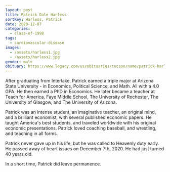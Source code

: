 ```yaml
---
layout: post
title: Patrick Dale Harless
sortKey: Harless, Patrick
date: 2020-12-07
categories:
  - class-of-1998
tags:
  - cardiovascular-disease
images:
  - /assets/harless1.jpg
  - /assets/harless2.jpg
gender: male
obituary: https://www.legacy.com/us/obituaries/tucson/name/patrick-harless-obituary?pid=197449195
---
```

After graduating from Interlake, Patrick earned a triple major at Arizona State University - in Economics, Political Science, and Math. All with a 4.0 GPA. He then earned a PhD in Economics. He later became a teacher at Teach for America, Faye Middle School, The University of Rochester, The University of Glasgow, and The University of Arizona.

Patrick was an intense student, an imaginative teacher, an original mind, and a brilliant economist, with several published economic papers. He taught America's best students, and traveled worldwide with his original economic presentations. Patrick loved coaching baseball, and wrestling, and teaching in all forms.

Patrick never gave up in his life, but he was called to Heavenly duty early. He passed away of heart issues on December 7th, 2020. He had just turned 40 years old.

In a short time, Patrick did leave permanence.